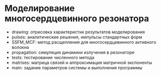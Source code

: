 # Моделирование многосердцевинного резонатора
- drawing: отрисовка характеристик результатов моделирования
- pulses: аналитические решения, импульсы стандартных форм
- SSFM_MCF: метод расщепления для многосердцевинного активного волокна
- propagation: симуляция динамики излучения в резонаторе
- tests: тестирование численного метода
- matrixes: матрица связей и аппроксимация матричной экспоненты
- main: задание параметров системы и выполнения программы
